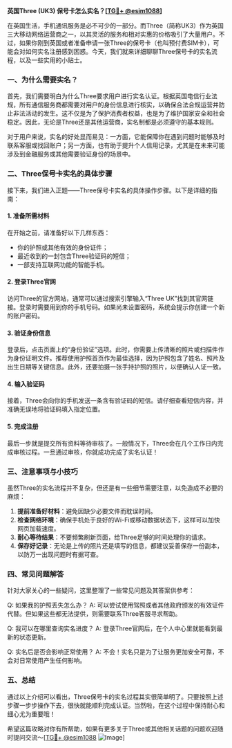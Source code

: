 **英国Three (UK3) 保号卡怎么实名？[[TG💪+ @esim1088](https://t.me/s/esim1088)]**

在英国生活，手机通讯服务是必不可少的一部分。而Three（简称UK3）作为英国三大移动网络运营商之一，以其灵活的服务和相对实惠的价格吸引了大量用户。不过，如果你刚到英国或者准备申请一张Three的保号卡（也叫预付费SIM卡），可能会对如何实名注册感到困惑。今天，我们就来详细聊聊Three保号卡的实名流程，以及一些实用的小贴士。

### 一、为什么需要实名？

首先，我们需要明白为什么Three要求用户进行实名认证。根据英国电信行业法规，所有通信服务商都需要对用户的身份信息进行核实，以确保合法合规运营并防止非法活动的发生。这不仅是为了保护消费者权益，也是为了维护国家安全和社会稳定。因此，无论是Three还是其他运营商，实名制都是必须遵守的基本规则。

对于用户来说，实名的好处显而易见：一方面，它能保障你在遇到问题时能够及时联系客服或找回账户；另一方面，也有助于提升个人信用记录，尤其是在未来可能涉及到金融服务或其他需要验证身份的场景中。

### 二、Three保号卡实名的具体步骤

接下来，我们进入正题——Three保号卡实名的具体操作步骤。以下是详细的指南：

#### 1. 准备所需材料

在开始之前，请准备好以下几样东西：
- 你的护照或其他有效的身份证件；
- 最近收到的一封包含Three验证码的短信；
- 一部支持互联网功能的智能手机。

#### 2. 登录Three官网

访问Three的官方网站，通常可以通过搜索引擎输入“Three UK”找到其官网链接。登录时需要用到你的手机号码。如果尚未设置密码，系统会提示你创建一个新的账户密码。

#### 3. 验证身份信息

登录后，点击页面上的“身份验证”选项。此时，你需要上传清晰的照片或扫描件作为身份证明文件。推荐使用护照首页作为最佳选择，因为护照包含了姓名、照片及出生日期等关键信息。此外，还要拍摄一张手持护照的照片，以便确认人证一致。

#### 4. 输入验证码

接着，Three会向你的手机发送一条含有验证码的短信。请仔细查看短信内容，并准确无误地将验证码填入指定位置。

#### 5. 完成注册

最后一步就是提交所有资料等待审核了。一般情况下，Three会在几个工作日内完成审核过程。一旦通过审核，你就成功完成了实名认证！

### 三、注意事项与小技巧

虽然Three的实名流程并不复杂，但还是有一些细节需要注意，以免造成不必要的麻烦：

1. **提前准备好材料**：避免因缺少必要文件而耽误时间。
2. **检查网络环境**：确保手机处于良好的Wi-Fi或移动数据状态下，这样可以加快网页加载速度。
3. **耐心等待结果**：不要频繁刷新页面，给Three足够的时间处理你的请求。
4. **保存好记录**：无论是上传的照片还是填写的信息，都建议妥善保存一份副本，以防万一出现问题时有据可查。

### 四、常见问题解答

针对大家关心的一些疑问，这里整理了一些常见问题及其答案供参考：

Q: 如果我的护照丢失怎么办？
A: 可以尝试使用驾照或者其他政府颁发的有效证件代替。但如果这些都无法提供，则需要联系Three客服寻求帮助。

Q: 我可以在哪里查询实名进度？
A: 登录Three官网后，在个人中心里就能看到最新的状态更新。

Q: 实名后是否会影响正常使用？
A: 不会！实名只是为了让服务更加安全可靠，不会对日常使用产生任何影响。

### 五、总结

通过以上介绍可以看出，Three保号卡的实名过程其实很简单明了。只要按照上述步骤一步步操作下去，很快就能顺利完成认证。当然啦，在这个过程中保持耐心和细心尤为重要哦！

希望这篇攻略对你有所帮助，如果有更多关于Three或其他相关话题的问题欢迎随时提问交流～[[TG💪+ @esim1088](https://t.me/s/esim1088) ![Image](https://i.postimg.cc/4NQfJmqS/Snipaste-2025-05-13-00-14-12.png)]